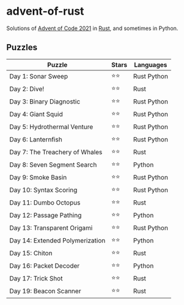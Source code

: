 # advent-of-rust

Solutions of [Advent of Code 2021](https://adventofcode.com/2021/) in [Rust](https://www.rust-lang.org), and sometimes in Python.

## Puzzles

Puzzle                          | Stars | Languages
------------------------------- | ----- | ----------
Day 1: Sonar Sweep              | ⭐⭐   | Rust Python
Day 2: Dive!                    | ⭐⭐   | Rust
Day 3: Binary Diagnostic        | ⭐⭐   | Rust Python
Day 4: Giant Squid              | ⭐⭐   | Rust Python
Day 5: Hydrothermal Venture     | ⭐⭐   | Rust Python
Day 6: Lanternfish              | ⭐⭐   | Rust Python
Day 7: The Treachery of Whales  | ⭐⭐   | Rust
Day 8: Seven Segment Search     | ⭐⭐   | Python
Day 9: Smoke Basin              | ⭐⭐   | Rust Python
Day 10: Syntax Scoring          | ⭐⭐   | Rust Python
Day 11: Dumbo Octopus           | ⭐⭐   | Rust
Day 12: Passage Pathing         | ⭐⭐   | Python
Day 13: Transparent Origami     | ⭐⭐   | Rust Python
Day 14: Extended Polymerization | ⭐⭐   | Python
Day 15: Chiton                  | ⭐⭐   | Rust
Day 16: Packet Decoder          | ⭐⭐   | Python
Day 17: Trick Shot              | ⭐⭐   | Rust
Day 19: Beacon Scanner          | ⭐⭐   | Rust